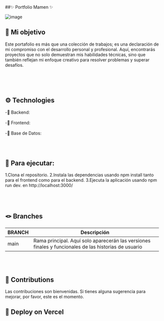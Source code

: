  ##✨ Portfolio Mamen ✨<br>

![image](https://github.com/MamenFB/PortfolioMamen/assets/106315129/3ba55806-a76b-47a0-bb2e-abccf48bda0e)


## 🎯 Mi objetivo 

Este portafolio es más que una colección de trabajos; es una declaración de mi compromiso con el desarrollo personal y profesional. Aquí, encontrarás proyectos que no solo demuestran mis habilidades técnicas, sino que también reflejan mi enfoque creativo para resolver problemas y superar desafíos.



<br><br><br>


## ⚙️ Technologies

-📍 Backend:    <br>
 <br>
-📍 Frontend: <br>
 <br>
-📍 Base de Datos:<br>





<br><br>


## 🚀 Para ejecutar: 

1.Clona el repositorio.
2.Instala las dependencias usando npm install tanto para el frontend como para el backend.
3.Ejecuta la aplicación usando npm run dev.
 en http://localhost:3000/

<br><br>

## 🪢 Branches 

| BRANCH   | Descripción                                                                      |
| -------- | ------------------------------------------------------------------------------------- |
| main     | Rama principal. Aquí solo aparecerán las versiones finales y funcionales de las historias de usuario|

<br><br>





## 🤝 Contributions 

Las contribuciones son bienvenidas. Si tienes alguna sugerencia para mejorar, por favor, este es el momento.
<br>





## 🔗 Deploy on Vercel 

